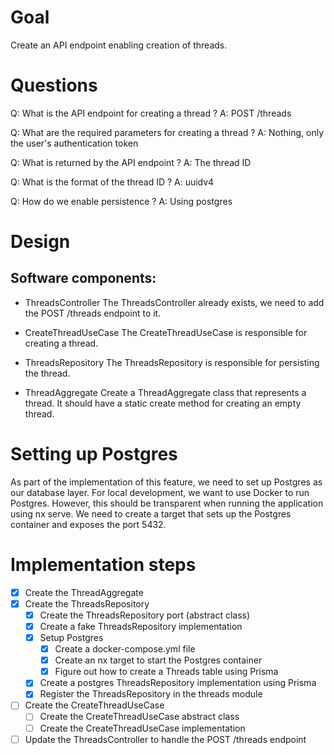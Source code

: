 # Goal

Create an API endpoint enabling creation of threads.

# Questions

Q: What is the API endpoint for creating a thread ?
A: POST /threads

Q: What are the required parameters for creating a thread ?
A: Nothing, only the user's authentication token

Q: What is returned by the API endpoint ?
A: The thread ID

Q: What is the format of the thread ID ?
A: uuidv4

Q: How do we enable persistence ?
A: Using postgres

# Design

## Software components:

- ThreadsController
The ThreadsController already exists, we need to add the POST /threads endpoint to it.

- CreateThreadUseCase
The CreateThreadUseCase is responsible for creating a thread.

- ThreadsRepository
The ThreadsRepository is responsible for persisting the thread.

- ThreadAggregate
Create a ThreadAggregate class that represents a thread. It should have a static create method for creating an empty thread.

# Setting up Postgres

As part of the implementation of this feature, we need to set up Postgres as our database layer.
For local development, we want to use Docker to run Postgres. However, this should be transparent when running the application using nx serve. We need to create a target
that sets up the Postgres container and exposes the port 5432.

# Implementation steps

- [X] Create the ThreadAggregate
- [X] Create the ThreadsRepository
  - [X] Create the ThreadsRepository port (abstract class)
  - [X] Create a fake ThreadsRepository implementation
  - [X] Setup Postgres
    - [X] Create a docker-compose.yml file
    - [X] Create an nx target to start the Postgres container
    - [X] Figure out how to create a Threads table using Prisma
  - [X] Create a postgres ThreadsRepository implementation using Prisma
  - [X] Register the ThreadsRepository in the threads module
- [ ] Create the CreateThreadUseCase
  - [ ] Create the CreateThreadUseCase abstract class
  - [ ] Create the CreateThreadUseCase implementation
- [ ] Update the ThreadsController to handle the POST /threads endpoint

